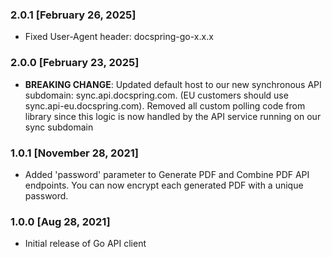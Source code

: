 ### 2.0.1 [February 26, 2025]

- Fixed User-Agent header: docspring-go-x.x.x

### 2.0.0 [February 23, 2025]

- **BREAKING CHANGE**: Updated default host to our new synchronous API subdomain: sync.api.docspring.com. (EU customers should use sync.api-eu.docspring.com). Removed all custom polling code from library since this logic is now handled by the API service running on our sync subdomain

### 1.0.1 [November 28, 2021]

- Added 'password' parameter to Generate PDF and Combine PDF API endpoints. You can now encrypt each generated PDF with a unique password.

### 1.0.0 [Aug 28, 2021]

- Initial release of Go API client
